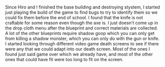 Since Hiro and I finished the base building and destroying stystem, I started just playing the build of the game to find bugs to try to identify them so we could fix them before the end of school. I found that the knife is not craftable for some reason even though the axe is. I just doesn't come up in the drop cloth menu after the blueprint and correct materials are collected. A lot of the other blueprints require shadow goop which you can only get from killing a shadow monster, which you can only do with the gun or knife. I started looking through different video game death screens to see if there were any that we could adapt into our death screen. Most of the ones I found just said game over which we already have, and most of the other ones that could have fit were too long to fit on the screen. 
